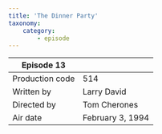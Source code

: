 ```yaml
---
title: 'The Dinner Party'
taxonomy:
    category:
        - episode
---
```


| Episode 13 | |
|-----------------|--------------------------------|
| Production code | 514                            |
| Written by      | Larry David |
| Directed by     | Tom Cherones                   |
| Air date        | February 3, 1994               |
